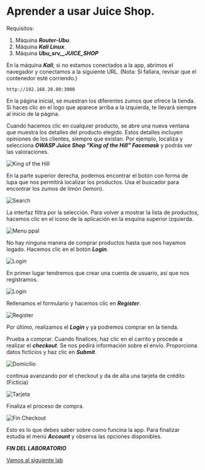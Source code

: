 # Aprender a usar Juice Shop.
      
      

Requisitos:
1. Máquina ***Router-Ubu***.
2. Máquina ***Kali Linux***.
3. Máquina ***Ubu_srv__JUICE_SHOP***


En la máquina ***Kali***, si no estamos conectados a la app, abrimos el navegador y conectamos a la siguiente URL.
(Nota: Si fallara, revisar que el contenedor esté corriendo.)
```
http://192.168.20.80:3000
```

En la página inicial, se muestran los diferentes zumos que ofrece la tienda. Si haces clic en el logo que aparece arriba a la izquierda, te llevará siempre al inicio de la página.

Cuando hacemos clic en cualquier producto, se abre una nueva ventana que muestra los detalles del producto elegido. Estos detalles incluyen opiniones de los clientes, siempre que existan. Por ejemplo, localiza y selecciona ***OWASP Juice Shop "King of the Hill" Facemask*** y podrás ver las valoraciones.

![King of the Hill](../img/lab-25-B/202210032024.png)

En la parte superior derecha, podemos encontrar el botón con forma de lupa que nos permitirá localizar los productos. Usa el buscador para encontrar los zumos de limón (lemon).

![Search](../img/lab-25-B/202210032026.png)

La interfaz filtra por la selección. Para volver a mostrar la lista de productos, hacemos clic en el icono de la aplicación en la esquina superior izquierda.

![Menu ppal](../img/lab-25-B/202210032030.png)

No hay ninguna manera de comprar productos hasta que nos hayamos logado. Hacemos clic en el botón ***Login***.

![Login](../img/lab-25-B/202210032031.png)

En primer lugar tendremos que crear una cuenta de usuario, así que nos registramos.

![Login](../img/lab-25-B/202210032033.png)

Rellenamos el formulario y hacemos clic en ***Register***.

![Register](../img/lab-25-B/202210032035.png)

Por último, realizamos el ***Login*** y ya podremos comprar en la tienda.

Prueba a comprar. Cuando finalices, haz clic en el carrito y procede a realizar el ***checkout***. Se nos pedirá información sobre el envío. Proporciona datos ficticios y haz clic en ***Submit***.

![Domicilio](../img/lab-25-B/202210032041.png)

continua avanzando por el checkout y da de alta una tarjeta de crédito (Ficticia)

![Tarjeta](../img/lab-25-B/202210032044.png)

Finaliza el proceso de compra.

![Fin Checkout](../img/lab-25-B/202210032046.png)

Esto es lo que debes saber sobre como funcina la app. Para finalizar estudia el menú ***Account*** y observa las opciones disponibles.

***FIN DEL LABORATORIO***

[Vamos al siguiente lab](../25/lab-25-C.md)